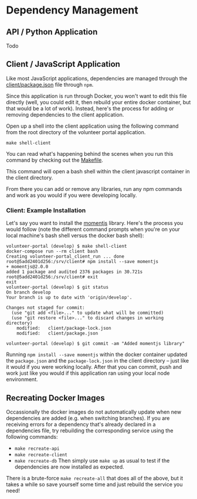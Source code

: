 # Dependency Management

## API / Python Application

Todo

## Client / JavaScript Application

Like most JavaScript applications, dependencies are managed through the [client/package.json](../client/package.json) file through `npm`.

Since this application is run through Docker, you won't want to edit this file directly (well, you could edit it, then rebuild your entire docker container, but that would be a lot of work). Instead, here's the process for adding or removing dependencies to the client application.

Open up a shell into the client application using the following command from the root directory of the volunteer portal application.

`make shell-client`

You can read what's happening behind the scenes when you run this command by checking out the [Makefile](../Makefile).

This command will open a bash shell within the client javascript container in the client directory.

From there you can add or remove any libraries, run any npm commands and work as you would if you were developing locally.

### Client: Example Installation

Let's say you want to install the [momentjs](https://momentjs.com/) library. Here's the process you would follow (note the different command prompts when you're on your local machine's bash shell versus the docker bash shell):

```
volunteer-portal (develop) $ make shell-client
docker-compose run --rm client bash
Creating volunteer-portal_client_run ... done
root@5add2401d256:/srv/client# npm install --save momentjs
+ momentjs@2.0.0
added 1 package and audited 2376 packages in 30.721s
root@5add2401d256:/srv/client# exit
exit
volunteer-portal (develop) $ git status
On branch develop
Your branch is up to date with 'origin/develop'.

Changes not staged for commit:
  (use "git add <file>..." to update what will be committed)
  (use "git restore <file>..." to discard changes in working directory)
	modified:   client/package-lock.json
	modified:   client/package.json

volunteer-portal (develop) $ git commit -am "Added momentjs library"
```

Running `npm install --save momentjs` within the docker container updated the `package.json` and the `package-lock.json` in the client directory – just like it would if you were working locally. After that you can commit, push and work just like you would if this application ran using your local node environment.

## Recreating Docker Images

Occassionally the docker images do not automatically update when new dependencies are added (e.g. when switching branches). If you are receiving errors for a dependency that's already declared in a dependencies file, try rebuilding the corresponding service using the following commands:
* `make recreate-api`
* `make recreate-client`
* `make recreate-db`
Then simply use `make up` as usual to test if the dependencies are now installed as expected.

There is a brute-force `make recreate-all` that does all of the above, but it takes a while so save yourself some time and just rebuild the service you need!
